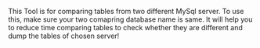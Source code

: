 This Tool is for comparing tables from two different MySql server.
To use this, make sure your two comapring database name is same.
It will help you to reduce time comparing tables to check whether they are different and dump the tables of chosen server!
